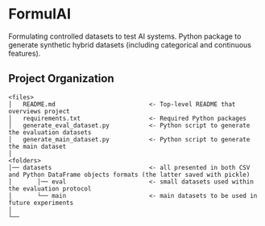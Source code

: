 # FormulAI
Formulating controlled datasets to test AI systems.
Python package to generate synthetic hybrid datasets (including categorical and continuous features). 

## Project Organization

```
<files>
│   README.md                          <- Top-level README that overviews project
│   requirements.txt                   <- Required Python packages
│   generate_eval_dataset.py           <- Python script to generate the evaluation datasets
│   generate_main_dataset.py           <- Python script to generate the main dataset
│
<folders>
│── datasets                           <- all presented in both CSV and Python DataFrame objects formats (the latter saved with pickle)
│       │── eval                       <- small datasets used within the evaluation protocol 
│       └── main                       <- main datasets to be used in future experiments
│
└── 
```
